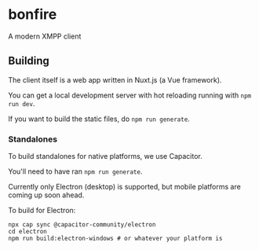 # bonfire

A modern XMPP client

## Building

The client itself is a web app written in Nuxt.js (a Vue framework).

You can get a local development server with hot reloading running with
`npm run dev`.

If you want to build the static files, do `npm run generate`.

### Standalones

To build standalones for native platforms, we use Capacitor. 

You'll need to have ran `npm run generate`.

Currently only Electron (desktop) is supported, but mobile platforms
are coming up soon ahead. 

To build for Electron:
```shell
npx cap sync @capacitor-community/electron
cd electron
npm run build:electron-windows # or whatever your platform is
```
